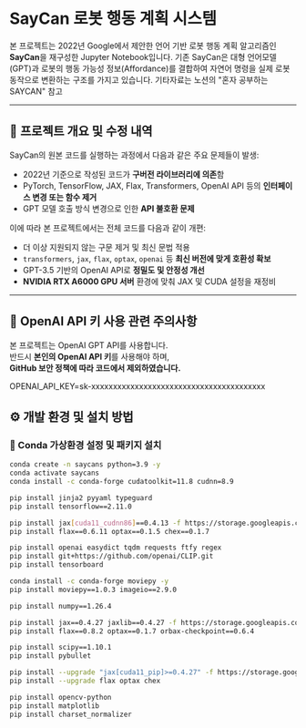 # SayCan 로봇 행동 계획 시스템 

본 프로젝트는 2022년 Google에서 제안한 언어 기반 로봇 행동 계획 알고리즘인 **SayCan**을 재구성한 Jupyter Notebook입니다. 기존 SayCan은 대형 언어모델(GPT)과 로봇의 행동 가능성 정보(Affordance)를 결합하여 자연어 명령을 실제 로봇 동작으로 변환하는 구조를 가지고 있습니다.
기타자료는 노션의 "혼자 공부하는 SAYCAN" 참고

---

## 🔧 프로젝트 개요 및 수정 내역

SayCan의 원본 코드를 실행하는 과정에서 다음과 같은 주요 문제들이 발생:

- 2022년 기준으로 작성된 코드가 **구버전 라이브러리에 의존**함  
- PyTorch, TensorFlow, JAX, Flax, Transformers, OpenAI API 등의 **인터페이스 변경 또는 함수 제거**
- GPT 모델 호출 방식 변경으로 인한 **API 불호환 문제**

이에 따라 본 프로젝트에서는 전체 코드를 다음과 같이 개편:

- 더 이상 지원되지 않는 구문 제거 및 최신 문법 적용
- `transformers`, `jax`, `flax`, `optax`, `openai` 등 **최신 버전에 맞게 호환성 확보**
- GPT-3.5 기반의 OpenAI API로 **정밀도 및 안정성 개선**
- **NVIDIA RTX A6000 GPU 서버** 환경에 맞춰 JAX 및 CUDA 설정을 재정비

---
## 🔐 OpenAI API 키 사용 관련 주의사항

본 프로젝트는 OpenAI GPT API를 사용합니다.  
반드시 **본인의 OpenAI API 키**를 사용해야 하며,  
**GitHub 보안 정책에 따라 코드에서 제외하였습니다.**

OPENAI_API_KEY=sk-xxxxxxxxxxxxxxxxxxxxxxxxxxxxxxxxxxxxxxxx


## ⚙️ 개발 환경 및 설치 방법

### 🐍 Conda 가상환경 설정 및 패키지 설치

```bash
conda create -n saycans python=3.9 -y
conda activate saycans
conda install -c conda-forge cudatoolkit=11.8 cudnn=8.9

pip install jinja2 pyyaml typeguard
pip install tensorflow==2.11.0

pip install jax[cuda11_cudnn86]==0.4.13 -f https://storage.googleapis.com/jax-releases/jax_cuda_releases.html
pip install flax==0.6.11 optax==0.1.5 chex==0.1.7

pip install openai easydict tqdm requests ftfy regex
pip install git+https://github.com/openai/CLIP.git
pip install tensorboard

conda install -c conda-forge moviepy -y
pip install moviepy==1.0.3 imageio==2.9.0

pip install numpy==1.26.4

pip install jax==0.4.27 jaxlib==0.4.27 -f https://storage.googleapis.com/jax-releases/jax_cuda_releases.html
pip install flax==0.8.2 optax==0.1.7 orbax-checkpoint==0.6.4

pip install scipy==1.10.1
pip install pybullet

pip install --upgrade "jax[cuda11_pip]>=0.4.27" -f https://storage.googleapis.com/jax-releases/jax_cuda_releases.html
pip install --upgrade flax optax chex

pip install opencv-python
pip install matplotlib
pip install charset_normalizer
